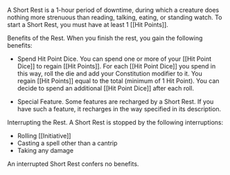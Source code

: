 A Short Rest is a 1-hour period of downtime, during which a creature does nothing more strenuous than reading, talking, eating, or standing watch. To start a Short Rest, you must have at least 1 [[Hit Points]].

Benefits of the Rest. When you finish the rest, you gain the following benefits:

- Spend Hit Point Dice. You can spend one or more of your [[Hit Point Dice]] to regain [[Hit Points]]. For each [[Hit Point Dice]] you spend in this way, roll the die and add your Constitution modifier to it. You regain [[Hit Points]] equal to the total (minimum of 1 Hit Point). You can decide to spend an additional [[Hit Point Dice]] after each roll.
    
- Special Feature. Some features are recharged by a Short Rest. If you have such a feature, it recharges in the way specified in its description.
    

Interrupting the Rest. A Short Rest is stopped by the following interruptions:

- Rolling [[Initiative]]
- Casting a spell other than a cantrip
- Taking any damage

An interrupted Short Rest confers no benefits.